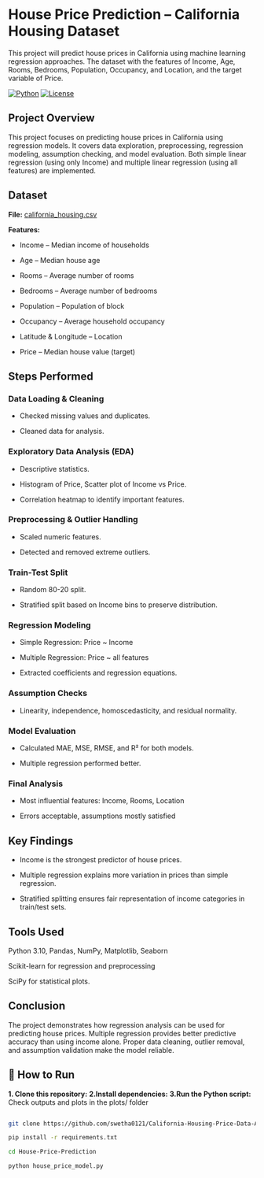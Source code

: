 # House Price Prediction – California Housing Dataset
This project will predict house prices in California using machine learning regression approaches. The dataset with the features of Income, Age, Rooms, Bedrooms, Population, Occupancy, and Location, and the target variable of Price.

[![Python](https://img.shields.io/badge/Python-3.10-blue)](https://www.python.org/)
[![License](https://img.shields.io/badge/License-MIT-green)](LICENSE)
## Project Overview

This project focuses on predicting house prices in California using regression models. It covers data exploration, preprocessing, regression modeling, assumption checking, and model evaluation. Both simple linear regression (using only Income) and multiple linear regression (using all features) are implemented.

## Dataset

**File:** <a href= "https://github.com/swetha0121/California-Housing-Price-Data-Analysis/blob/main/california_housing.csv">california_housing.csv</a>

**Features:**

- Income – Median income of households

- Age – Median house age

- Rooms – Average number of rooms

- Bedrooms – Average number of bedrooms

- Population – Population of block

- Occupancy – Average household occupancy

- Latitude & Longitude – Location

- Price – Median house value (target)

## Steps Performed

### Data Loading & Cleaning

- Checked missing values and duplicates.

- Cleaned data for analysis.

### Exploratory Data Analysis (EDA)

- Descriptive statistics.

- Histogram of Price, Scatter plot of Income vs Price.

- Correlation heatmap to identify important features.

### Preprocessing & Outlier Handling

- Scaled numeric features.

- Detected and removed extreme outliers.

### Train-Test Split

- Random 80-20 split.

- Stratified split based on Income bins to preserve distribution.

### Regression Modeling

- Simple Regression: Price ~ Income

- Multiple Regression: Price ~ all features

- Extracted coefficients and regression equations.

### Assumption Checks

- Linearity, independence, homoscedasticity, and residual normality.

### Model Evaluation

- Calculated MAE, MSE, RMSE, and R² for both models.

- Multiple regression performed better.

### Final Analysis

- Most influential features: Income, Rooms, Location

- Errors acceptable, assumptions mostly satisfied

## Key Findings

- Income is the strongest predictor of house prices.

- Multiple regression explains more variation in prices than simple regression.

- Stratified splitting ensures fair representation of income categories in train/test sets.

## Tools Used

Python 3.10, Pandas, NumPy, Matplotlib, Seaborn

Scikit-learn for regression and preprocessing

SciPy for statistical plots.

## Conclusion

The project demonstrates how regression analysis can be used for predicting house prices. Multiple regression provides better predictive accuracy than using income alone. Proper data cleaning, outlier removal, and assumption validation make the model reliable.


## 📌 How to Run
**1. Clone this repository:**
**2.Install dependencies:**
**3.Run the Python script:**
Check outputs and plots in the plots/ folder
```bash

git clone https://github.com/swetha0121/California-Housing-Price-Data-Analysis.git my_project

pip install -r requirements.txt

cd House-Price-Prediction

python house_price_model.py



